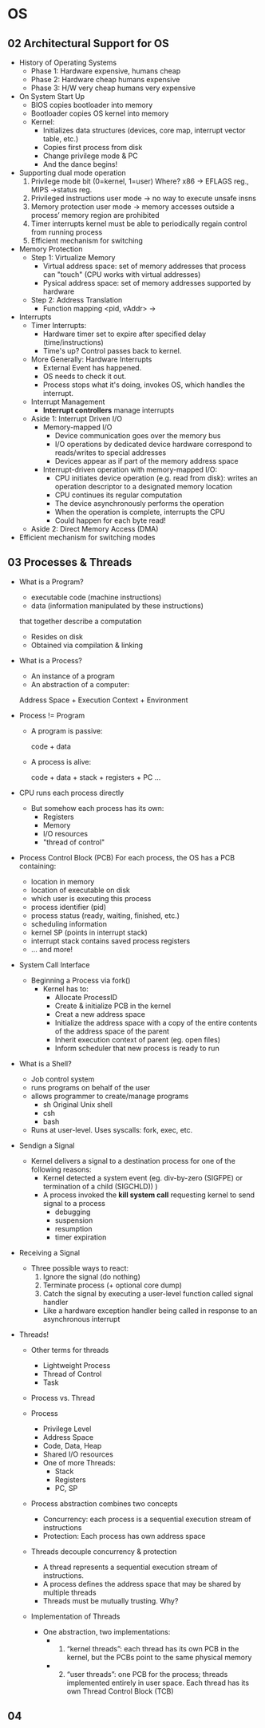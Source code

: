 # OS 
## 02 Architectural Support for OS
- History of Operating Systems 
  - Phase 1: Hardware expensive, humans cheap 
  - Phase 2: Hardware cheap humans expensive 
  - Phase 3: H/W very cheap humans very expensive 
- On System Start Up 
  - BIOS copies bootloader into memory
  - Bootloader copies OS kernel into memory
  - Kernel:
    - Initializes data structures (devices, core map, interrupt vector table, etc.)
    - Copies first process from disk
    - Change privilege mode & PC
    - And the dance begins!
- Supporting dual mode operation 
  1. Privilege mode bit (0=kernel, 1=user)
      Where? x86 → EFLAGS reg., MIPS →status reg.
  2. Privileged instructions
      user mode -> no way to execute unsafe insns
  3. Memory protection
      user mode -> memory accesses outside a process’ memory region are prohibited
  4. Timer interrupts
      kernel must be able to periodically regain control from running process
  5. Efficient mechanism for switching
- Memory Protection 
  - Step 1: Virtualize Memory
    - Virtual address space: set of memory addresses that process can "touch" (CPU works with virtual addresses)
    - Pysical address space: set of memory addresses supported by hardware 
  - Step 2: Address Translation 
    - Function mapping <pid, vAddr> -> <pAddr>
- Interrupts
  - Timer Interrupts: 
    - Hardware timer set to expire after specified delay (time/instructions)
    - Time's up? Control passes back to kernel.
  - More Generally: Hardware Interrupts
    - External Event has happened. 
    - OS needs to check it out. 
    - Process stops what it's doing, invokes OS, which handles the interrupt. 
  - Interrupt Management
      - **Interrupt controllers** manage interrupts 
  - Aside 1: Interrupt Driven I/O
      - Memory-mapped I/O
          - Device communication goes over the memory bus 
          - I/O operations by dedicated device hardware correspond to reads/writes to special addresses 
          - Devices appear as if part of the memory address space 
      - Interrupt-driven operation with memory-mapped I/O: 
          - CPU initiates device operation (e.g. read from disk): writes an operation descriptor to a designated memory location
          - CPU continues its regular computation
          - The device asynchronously performs the operation 
          - When the operation is complete, interrupts the CPU 
          - Could happen for each byte read! 
  - Aside 2: Direct Memory Access (DMA)
- Efficient mechanism for switching modes 
  
## 03 Processes & Threads 
- What is a Program? 
  - executable code (machine instructions)
  - data (information manipulated by these instructions)

  that together describe a computation 
  - Resides on disk 
  - Obtained via compilation & linking 
- What is a Process? 
  - An instance of a program 
  - An abstraction of a computer: 
  
  Address Space + Execution Context + Environment 
- Process != Program 
  - A program is passive:
  
    code + data 
  - A process is alive: 
  
    code + data + stack + registers + PC ... 
- CPU runs each process directly
  - But somehow each process has its own: 
    - Registers 
    - Memory 
    - I/O resources 
    - "thread of control"
- Process Control Block (PCB) 
  For each process, the OS has a PCB containing:
    - location in memory
    - location of executable on disk
    - which user is executing this process
    - process identifier (pid)
    - process status (ready, waiting, finished, etc.)
    - scheduling information
    - kernel SP (points in interrupt stack)
    - interrupt stack contains saved process registers
    - … and more!
- System Call Interface 
  - Beginning a Process via fork()
    - Kernel has to: 
      - Allocate ProcessID 
      - Create & initialize PCB in the kernel 
      - Creat a new address space 
      - Initialize the address space with a copy of the entire contents of the address space of the parent 
      - Inherit execution context of parent (eg. open files)
      - Inform scheduler that new process is ready to run 
- What is a Shell? 
  - Job control system 
  - runs programs on behalf of the user 
  - allows programmer to create/manage programs 
    - sh Original Unix shell 
    - csh 
    - bash 
  - Runs at user-level. Uses syscalls: fork, exec, etc.
- Sendign a Signal 
  - Kernel delivers a signal to a destination process for one of the following reasons: 
    - Kernel detected a system event (eg. div-by-zero (SIGFPE) or termination of a child (SIGCHLD)) )
    - A process invoked the **kill system call** requesting kernel to send signal to a process
      - debugging
      - suspension
      - resumption
      - timer expiration 

- Receiving a Signal 
  - Three possible ways to react: 
    1. Ignore the signal (do nothing)
    2. Terminate process (+ optional core dump)
    3. Catch the signal by executing a user-level function called signal handler
      - Like a hardware exception handler being called in response to an asynchronous interrupt 

- Threads! 
  - Other terms for threads
    - Lightweight Process 
    - Thread of Control 
    - Task 
  -  Process vs. Thread 
    - Process
      - Privilege Level 
      - Address Space 
      - Code, Data, Heap 
      - Shared I/O resources 
      - One of more Threads: 
        - Stack
        - Registers 
        - PC, SP 
    - Process abstraction combines two concepts
        - Concurrency: each process is a sequential execution stream of instructions
        - Protection: Each process has own address space
    - Threads decouple concurrency & protection
        - A thread represents a sequential execution stream of instructions.
        - A process defines the address space that may be shared by multiple threads
        - Threads must be mutually trusting. Why?

  - Implementation of Threads 
     - One abstraction, two implementations:
        - 1. “kernel threads”: each thread has its own PCB in the kernel, but the PCBs point to the same physical memory
        - 2. “user threads”: one PCB for the process; threads implemented entirely in user space. Each thread has its own Thread Control Block (TCB)
  
## 04  
